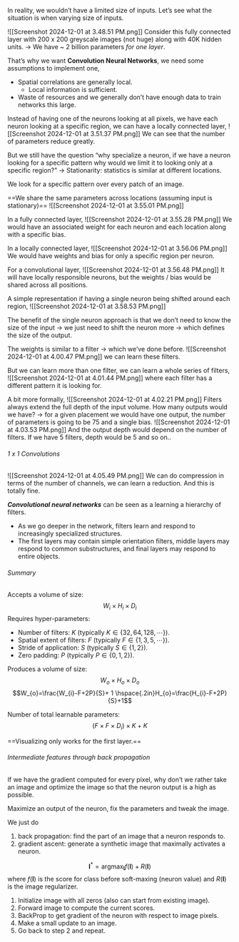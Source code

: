 In reality, we wouldn’t have a limited size of inputs. Let’s see what the situation is when varying size of inputs.

![[Screenshot 2024-12-01 at 3.48.51 PM.png]]
Consider this fully connected layer with 200 x 200 greyscale images (not huge) along with 40K hidden units. → We have ~ 2 billion parameters *for one layer*.

That’s why we want **Convolution Neural Networks**, we need some assumptions to implement one,
- Spatial correlations are generally local.
	- Local information is sufficient.
- Waste of resources and we generally don’t have enough data to train networks this large.

Instead of having one of the neurons looking at all pixels, we have each neuron looking at a specific region, we can have a locally connected layer,
![[Screenshot 2024-12-01 at 3.51.37 PM.png]]
We can see that the number of parameters reduce greatly.

But we still have the question “why specialize a neuron, if we have a neuron looking for a specific pattern why would we limit it to looking only at a specific region?”
→ Stationarity: statistics is similar at different locations.

We look for a specific pattern over every patch of an image.

==We share the same parameters across locations (assuming input is stationary)==
![[Screenshot 2024-12-01 at 3.55.01 PM.png]]

In a fully connected layer,
![[Screenshot 2024-12-01 at 3.55.28 PM.png]]
We would have an associated weight for each neuron and each location along with a specific bias.

In a locally connected layer,
![[Screenshot 2024-12-01 at 3.56.06 PM.png]]
We would have weights and bias for only a specific region per neuron.

For a convolutional layer,
![[Screenshot 2024-12-01 at 3.56.48 PM.png]]
It will have locally responsible neurons, but the weights / bias would be shared across all positions.

A simple representation if having a single neuron being shifted around each region,
![[Screenshot 2024-12-01 at 3.58.53 PM.png]]

The benefit of the single neuron approach is that we don’t need to know the size of the input → we just need to shift the neuron more → which defines the size of the output.

The weights is similar to a filter → which we’ve done before.
![[Screenshot 2024-12-01 at 4.00.47 PM.png]]
we can learn these filters.

But we can learn more than one filter, we can learn a whole series of filters,
![[Screenshot 2024-12-01 at 4.01.44 PM.png]]
where each filter has a different pattern it is looking for.

A bit more formally,
![[Screenshot 2024-12-01 at 4.02.21 PM.png]]
Filters always extend the full depth of the input volume. How many outputs would we have? → for a given placement we would have one output, the number of parameters is going to be 75 and a single bias.
![[Screenshot 2024-12-01 at 4.03.53 PM.png]]
And the output depth would depend on the number of filters. If we have 5 filters, depth would be 5 and so on..

###### 1 x 1 Convolutions
![[Screenshot 2024-12-01 at 4.05.49 PM.png]]
We can do compression in terms of the number of channels, we can learn a reduction. And this is totally fine.

***Convolutional neural networks*** can be seen as a learning a hierarchy of filters.
- As we go deeper in the network, filters learn and respond to increasingly specialized structures.
- The first layers may contain simple orientation filters, middle layers may respond to common substructures, and final layers may respond to entire objects.


###### Summary
Accepts a volume of size:
$$W_{i}\times H_{i}\times D_{i}$$
Requires hyper-parameters:
- Number of filters: $K$ (typically $K \in \left\{ 32,64,128,\cdots \right\}$).
- Spatial extent of filters: $F$ (typically $F \in \left\{ 1,3,5,\cdots \right\}$).
- Stride of application: $S$ (typically $S \in \left\{ 1,2 \right\}$).
- Zero padding: $P$ (typically $P\in \left\{ 0,1,2 \right\}$).

Produces a volume of size:
$$W_{o}\times H_{o}\times D_{o}$$
$$W_{o}=\frac{W_{i}-F+2P}{S}+ 1 \hspace{.2in}H_{o}=\frac{H_{i}-F+2P}{S}+1$$

Number of total learnable parameters:
$$(F\times F\times D_{i}) \times K+K$$

==Visualizing only works for the first layer.==

###### Intermediate features through back propagation
If we have the gradient computed for every pixel, why don’t we rather take an image and optimize the image so that the neuron output is a high as possible.

Maximize an output of the neuron, fix the parameters and tweak the image.

We just do
1. back propagation: find the part of an image that a neuron responds to.
2. gradient ascent: generate a synthetic image that maximally activates a neuron.

$$\mathbf{I}^*=\text{arg}\text{max}_{\mathbf{I}}f(\mathbf{I})+R(\mathbf{I})$$
where $f(\mathbf{I})$ is the score for class before soft-maxing (neuron value) and $R(\mathbf{I})$ is the image regularizer.


1. Initialize image with all zeros (also can start from existing image).
2. Forward image to compute the current scores.
3. BackProp to get gradient of the neuron with respect to image pixels.
4. Make a small update to an image.
5. Go back to step 2 and repeat.


